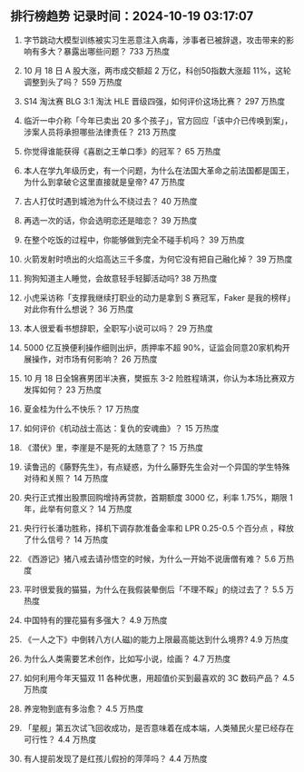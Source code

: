 
## 排行榜趋势 记录时间：2024-10-19 03:17:07
  
  1. 字节跳动大模型训练被实习生恶意注入病毒，涉事者已被辞退，攻击带来的影响有多大？暴露出哪些问题？ 733 万热度
    
  2. 10 月 18 日 A 股大涨，两市成交额超 2 万亿，科创50指数大涨超 11%，这轮调整到头了吗？ 559 万热度
    
  3. S14 淘汰赛 BLG 3:1 淘汰 HLE 晋级四强，如何评价这场比赛？ 297 万热度
    
  4. 临沂一中介称「今年已卖出 20 多个孩子」，官方回应「该中介已传唤到案」，涉案人员将承担哪些法律责任？ 213 万热度
    
  5. 你觉得谁能获得《喜剧之王单口季》的冠军？ 65 万热度
    
  6. 本人在学九年级历史，有一个问题，为什么在法国大革命之前法国都是国王，为什么到拿破仑这里直接就是皇帝? 47 万热度
    
  7. 古人打仗时遇到城池为什么不绕过去？ 40 万热度
    
  8. 再选一次的话，你会选明恋还是暗恋？ 39 万热度
    
  9. 在整个吃饭的过程中，你能够做到完全不碰手机吗？ 39 万热度
    
  10. 火箭发射时喷出的火焰高达三千多度，为何它没有把自己融化掉？ 39 万热度
    
  11. 狗狗知道主人睡觉，会故意轻手轻脚活动吗? 38 万热度
    
  12. 小虎采访称「支撑我继续打职业的动力是拿到 S 赛冠军，Faker 是我的榜样」对此你有什么想说？ 36 万热度
    
  13. 本人很爱看书想辞职，全职写小说可以吗？ 29 万热度
    
  14. 5000 亿互换便利操作细则出炉，质押率不超 90%，证监会同意20家机构开展操作，对市场有何影响？ 26 万热度
    
  15. 10 月 18 日全锦赛男团半决赛，樊振东 3-2 险胜程靖淇，你认为本场比赛双方发挥如何？ 23 万热度
    
  16. 夏金桂为什么不快乐？ 17 万热度
    
  17. 如何评价《机动战士高达：复仇的安魂曲》？ 15 万热度
    
  18. 《潜伏》里，李崖是不是死的太随意了？ 15 万热度
    
  19. 读鲁迅的《藤野先生》，有点疑惑，为什么藤野先生会对一个异国的学生特殊对待和关照？ 14 万热度
    
  20. 央行正式推出股票回购增持再贷款，首期额度 3000 亿，利率 1.75%，期限 1 年，此举有何意义？ 14 万热度
    
  21. 央行行长潘功胜称，择机下调存款准备金率和 LPR 0.25-0.5 个百分点 ，释放了什么信号？ 14 万热度
    
  22. 《西游记》猪八戒去请孙悟空的时候，为什么一开始不说唐僧有难？ 5.6 万热度
    
  23. 平时很爱我的猫猫，为什么在我假装晕倒后「不理不睬」的绕过去了？ 5.5 万热度
    
  24. 中国特有的狸花猫有多强大？ 4.9 万热度
    
  25. 《一人之下》中倒转八方(人磁)的能力上限最高能达到什么境界? 4.9 万热度
    
  26. 为什么人类需要艺术创作，比如写小说，绘画？ 4.7 万热度
    
  27. 如何利用今年天猫双 11 各种优惠，用超值价买到最喜欢的 3C 数码产品？ 4.5 万热度
    
  28. 养宠物到底有多治愈？ 4.5 万热度
    
  29. 「星舰」第五次试飞回收成功，是否意味着在成本端，人类殖民火星已经存在可行性？ 4.4 万热度
    
  30. 有人提前发现了是红孩儿假扮的萍萍吗？ 4.4 万热度
    